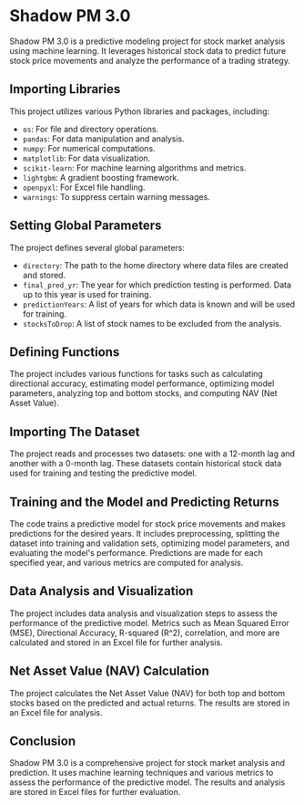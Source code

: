 # Shadow PM 3.0

Shadow PM 3.0 is a predictive modeling project for stock market analysis using machine learning. It leverages historical stock data to predict future stock price movements and analyze the performance of a trading strategy.

## Importing Libraries

This project utilizes various Python libraries and packages, including:

- `os`: For file and directory operations.
- `pandas`: For data manipulation and analysis.
- `numpy`: For numerical computations.
- `matplotlib`: For data visualization.
- `scikit-learn`: For machine learning algorithms and metrics.
- `lightgbm`: A gradient boosting framework.
- `openpyxl`: For Excel file handling.
- `warnings`: To suppress certain warning messages.

## Setting Global Parameters

The project defines several global parameters:

- `directory`: The path to the home directory where data files are created and stored.
- `final_pred_yr`: The year for which prediction testing is performed. Data up to this year is used for training.
- `predictionYears`: A list of years for which data is known and will be used for training.
- `stocksToDrop`: A list of stock names to be excluded from the analysis.

## Defining Functions

The project includes various functions for tasks such as calculating directional accuracy, estimating model performance, optimizing model parameters, analyzing top and bottom stocks, and computing NAV (Net Asset Value).

## Importing The Dataset

The project reads and processes two datasets: one with a 12-month lag and another with a 0-month lag. These datasets contain historical stock data used for training and testing the predictive model.

## Training and the Model and Predicting Returns

The code trains a predictive model for stock price movements and makes predictions for the desired years. It includes preprocessing, splitting the dataset into training and validation sets, optimizing model parameters, and evaluating the model's performance. Predictions are made for each specified year, and various metrics are computed for analysis.

## Data Analysis and Visualization

The project includes data analysis and visualization steps to assess the performance of the predictive model. Metrics such as Mean Squared Error (MSE), Directional Accuracy, R-squared (R^2), correlation, and more are calculated and stored in an Excel file for further analysis.

## Net Asset Value (NAV) Calculation

The project calculates the Net Asset Value (NAV) for both top and bottom stocks based on the predicted and actual returns. The results are stored in an Excel file for analysis.

## Conclusion

Shadow PM 3.0 is a comprehensive project for stock market analysis and prediction. It uses machine learning techniques and various metrics to assess the performance of the predictive model. The results and analysis are stored in Excel files for further evaluation.
